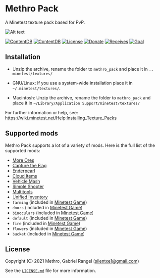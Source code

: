 # Methro Pack

A Minetest texture pack based for PvP.

![Alt text](https://media4.giphy.com/media/jQgo47fkPVDxInvUym/giphy.gif)

[![ContentDB](https://content.minetest.net/packages/Methro/methro_pack/shields/title/)](https://content.minetest.net/packages/Methro/methro_pack/)
[![ContentDB](https://content.minetest.net/packages/Methro/methro_pack/shields/downloads/)](https://content.minetest.net/packages/Methro/methro_pack/)
[![License](https://licensebuttons.net/l/by-sa/4.0/88x31.png)](https://creativecommons.org/licenses/by-sa/4.0/)
[![Donate](https://liberapay.com/assets/widgets/donate.svg)](https://liberapay.com/Methro/donate)
[![Receives](https://img.shields.io/liberapay/receives/Methro.svg)](https://liberapay.com/Methro)
[![Goal](https://img.shields.io/liberapay/goal/Methro.svg)](https://liberapay.com/Methro)

## Installation

- Unzip the archive, rename the folder to `methro_pack` and
    place it in `.. minetest/textures/`

- GNU/Linux: If you use a system-wide installation place
    it in `~/.minetest/textures/`.

- Macintosh: Unzip the archive, rename the folder to `methro_pack` and
    place it in `~/Library/Application Support/minetest/textures/`

For further information or help, see:\
<https://wiki.minetest.net/Help:Installing_Texture_Packs>

## Supported mods

Methro Pack supports a lot of a variety of mods.
Here is the full list of the supported mods:

- [More Ores](https://github.com/minetest-mods/moreores)
- [Capture the Flag](https://github.com/MT-CTF/capturetheflag)
- [Enderpearl](https://gitlab.com/zughy-friends-minetest/enderpearl)
- [Cloud Items](https://github.com/minetest-mods/cloud_items)
- [Vehicle Mash](https://github.com/minetest-mods/vehicle_mash)
- [Simple Shooter](https://github.com/stujones11/shooter)
- [Multitools](https://github.com/ChimneySwift/multitools)
- [Unified Inventory](https://github.com/minetest-mods/unified_inventory)
- `farming` (included in [Minetest Game](https://github.com/minetest/minetest_game))
- `doors` (included in [Minetest Game](https://github.com/minetest/minetest_game))
- `binoculars` (included in [Minetest Game](https://github.com/minetest/minetest_game))
- `default` (included in [Minetest Game](https://github.com/minetest/minetest_game))
- `fire` (included in [Minetest Game](https://github.com/minetest/minetest_game))
- `flowers` (included in [Minetest Game](https://github.com/minetest/minetest_game))
- `bucket` (included in [Minetest Game](https://github.com/minetest/minetest_game))

## License

Copyright (C) 2021 Methro, Gabriel Rangel (silentxe1@gmail.com)

See the [`LICENSE.md`](https://github.com/Methro/methro_pack/blob/main/LICENSE.md) file for more information.
